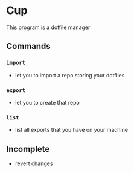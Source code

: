 # Cup

This program is a dotfile manager

## Commands

### `import`
- let you to import a repo storing your dotfiles

### `export`
- let you to create that repo

### `list`
- list all exports that you have on your machine

## Incomplete

- revert changes
